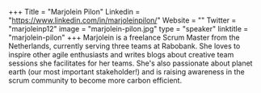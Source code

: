 +++
Title = "Marjolein Pilon"
Linkedin = "https://www.linkedin.com/in/marjoleinpilon/"
Website = ""
Twitter = "marjoleinp12"
image = "marjolein-pilon.jpg"
type = "speaker"
linktitle = "marjolein-pilon"
+++
Marjolein is a freelance Scrum Master from the Netherlands, currently serving three teams at Rabobank. She loves to inspire other agile enthusiasts and writes blogs about creative team sessions she facilitates for her teams. She's also passionate about planet earth (our most important stakeholder!) and is raising awareness in the scrum community to become more carbon efficient.